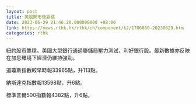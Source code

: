```yaml
---
layout: post
title: 美股開市後靠穩
date: 2023-06-29 21:46:20.000000000 +08:00
link: https://news.rthk.hk/rthk/ch/component/k2/1706860-20230629.htm
categories: rthk
---
```


紐約股市靠穩。美國大型銀行通過聯儲局壓力測試，利好銀行股。最新數據亦反映在加息環境下經濟仍維持強勁。

道瓊斯指數較早時報33965點，升113點。

納斯達克指數報13598點，升6點。

標準普爾500指數報4382點，升6點。

